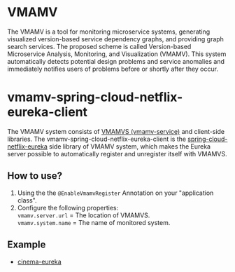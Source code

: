 # VMAMV
The VMAMV is a tool for monitoring microservice systems, generating visualized version-based service dependency graphs, and 
providing graph search services. The proposed scheme is called Version-based Microservice Analysis, Monitoring, and 
Visualization (VMAMV). This system automatically detects potential design problems and service anomalies and immediately 
notifies users of problems before or shortly after they occur.
# vmamv-spring-cloud-netflix-eureka-client
The VMAMV system consists of [VMAMVS (vmamv-service)](https://github.com/Joe831216/vmamv-service) and client-side libraries. 
The vmamv-spring-cloud-netflix-eureka-client is the [spring-cloud-netflix-eureka](https://github.com/spring-cloud/spring-cloud-netflix/tree/master/spring-cloud-netflix-eureka-server) 
side library of VMAMV system, which makes the Eureka server possible to automatically register and unregister itself with VMAMVS.
## How to use?
1. Using the the `@EnableVmamvRegister` Annotation on your "application class".
2. Configure the following properties:  
`vmamv.server.url` = The location of VMAMVS.  
`vmamv.system.name` = The name of monitored system.
## Example
* [cinema-eureka](https://github.com/Joe831216/cinema-eureka)
